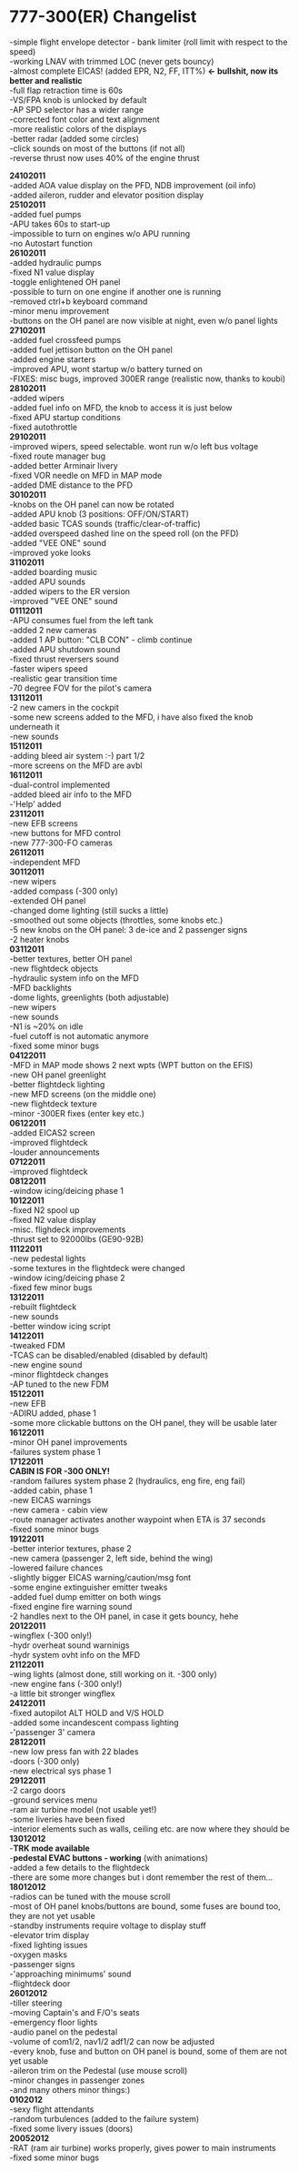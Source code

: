 # 777-300(ER) Changelist #

-simple flight envelope detector - bank limiter (roll limit with respect to the speed)<br>
-working LNAV with trimmed LOC (never gets bouncy)<br>
-almost complete EICAS! (added EPR, N2, FF, ITT%) <b><- bullshit, now its better and realistic</b><br>
-full flap retraction time is 60s<br>
-VS/FPA knob is unlocked by default<br>
-AP SPD selector has a wider range<br>
-corrected font color and text alignment<br>
-more realistic colors of the displays<br>
-better radar (added some circles)<br>
-click sounds on most of the buttons (if not all)<br>
-reverse thrust now uses 40% of the engine thrust<br>

<b>24102011</b><br>
-added AOA value display on the PFD, NDB improvement (oil info)<br>
-added aileron, rudder and elevator position display<br>
<b>25102011</b><br>
-added fuel pumps<br>
-APU takes 60s to start-up<br>
-impossible to turn on engines w/o APU running<br>
-no Autostart function<br>
<b>26102011</b><br>
-added hydraulic pumps<br>
-fixed N1 value display<br>
-toggle enlightened OH panel<br>
-possible to turn on one engine if another one is running<br>
-removed ctrl+b keyboard command<br>
-minor menu improvement<br>
-buttons on the OH panel are now visible at night, even w/o panel lights<br>
<b>27102011</b><br>
-added fuel crossfeed pumps<br>
-added fuel jettison button on the OH panel<br>
-added engine starters<br>
-improved APU, wont startup w/o battery turned on<br>
-FIXES: misc bugs, improved 300ER range (realistic now, thanks to koubi)<br>
<b>28102011</b><br>
-added wipers<br>
-added fuel info on MFD, the knob to access it is just below<br>
-fixed APU startup conditions<br>
-fixed autothrottle<br>
<b>29102011</b><br>
-improved wipers, speed selectable. wont run w/o left bus voltage<br>
-fixed route manager bug<br>
-added better Arminair livery<br>
-fixed VOR needle on MFD in MAP mode<br>
-added DME distance to the PFD<br>
<b>30102011</b><br>
-knobs on the OH panel can now be rotated<br>
-added APU knob (3 positions: OFF/ON/START)<br>
-added basic TCAS sounds (traffic/clear-of-traffic)<br>
-added overspeed dashed line on the speed roll (on the PFD)<br>
-added "VEE ONE" sound<br>
-improved yoke looks<br>
<b>31102011</b><br>
-added boarding music<br>
-added APU sounds<br>
-added wipers to the ER version<br>
-improved "VEE ONE" sound<br>
<b>01112011</b><br>
-APU consumes fuel from the left tank<br>
-added 2 new cameras<br>
-added 1 AP button: "CLB CON" - climb continue<br>
-added APU shutdown sound<br>
-fixed thrust reversers sound<br>
-faster wipers speed<br>
-realistic gear transition time<br>
-70 degree FOV for the pilot's camera<br>
<b>13112011</b><br>
-2 new camers in the cockpit<br>
-some new screens added to the MFD, i have also fixed the knob underneath it<br>
-new sounds<br>
<b>15112011</b><br>
-adding bleed air system :-) part 1/2<br>
-more screens on the MFD are avbl<br>
<b>16112011</b><br>
-dual-control implemented<br>
-added bleed air info to the MFD<br>
-'Help' added<br>
<b>23112011</b><br>
-new EFB screens<br>
-new buttons for MFD control<br>
-new 777-300-FO cameras<br>
<b>26112011</b><br>
-independent MFD<br>
<b>30112011</b><br>
-new wipers<br>
-added compass (-300 only)<br>
-extended OH panel<br>
-changed dome lighting (still sucks a little)<br>
-smoothed out some objects (throttles, some knobs etc.)<br>
-5 new knobs on the OH panel: 3 de-ice and 2 passenger signs<br>
-2 heater knobs<br>
<b>03112011</b><br>
-better textures, better OH panel<br>
-new flightdeck objects<br>
-hydraulic system info on the MFD<br>
-MFD backlights<br>
-dome lights, greenlights (both adjustable)<br>
-new wipers<br>
-new sounds<br>
-N1 is ~20% on idle<br>
-fuel cutoff is not automatic anymore<br>
-fixed some minor bugs<br>
<b>04122011</b><br>
-MFD in MAP mode shows 2 next wpts (WPT button on the EFIS)<br>
-new OH panel greenlight<br>
-better flightdeck lighting<br>
-new MFD screens (on the middle one)<br>
-new flightdeck texture<br>
-minor -300ER fixes (enter key etc.)<br>
<b>06122011</b><br>
-added EICAS2 screen<br>
-improved flightdeck<br>
-louder announcements<br>
<b>07122011</b><br>
-improved flightdeck<br>
<b>08122011</b><br>
-window icing/deicing phase 1<br>
<b>10122011</b><br>
-fixed N2 spool up<br>
-fixed N2 value display<br>
-misc. flighdeck improvements<br>
-thrust set to 92000lbs (GE90-92B)<br>
<b>11122011</b><br>
-new pedestal lights<br>
-some textures in the flightdeck were changed<br>
-window icing/deicing phase 2<br>
-fixed few minor bugs<br>
<b>13122011</b><br>
-rebuilt flightdeck<br>
-new sounds<br>
-better window icing script<br>
<b>14122011</b><br>
-tweaked FDM<br>
-TCAS can be disabled/enabled (disabled by default)<br>
-new engine sound<br>
-minor flightdeck changes<br>
-AP tuned to the new FDM<br>
<b>15122011</b><br>
-new EFB<br>
-ADIRU added, phase 1<br>
-some more clickable buttons on the OH panel, they will be usable later<br>
<b>16122011</b><br>
-minor OH panel improvements<br>
-failures system phase 1<br>
<b>17122011</b><br>
<b>CABIN IS FOR -300 ONLY!</b><br>
-random failures system phase 2 (hydraulics, eng fire, eng fail)<br>
-added cabin, phase 1<br>
-new EICAS warnings<br>
-new camera - cabin view<br>
-route manager activates another waypoint when ETA is 37 seconds<br>
-fixed some minor bugs<br>
<b>19122011</b><br>
-better interior textures, phase 2<br>
-new camera (passenger 2, left side, behind the wing)<br>
-lowered failure chances<br>
-slightly bigger EICAS warning/caution/msg font<br>
-some engine extinguisher emitter tweaks<br>
-added fuel dump emitter on both wings<br>
-fixed engine fire warning sound<br>
-2 handles next to the OH panel, in case it gets bouncy, hehe<br>
<b>20122011</b><br>
-wingflex (-300 only!)<br>
-hydr overheat sound warninigs<br>
-hydr system ovht info on the MFD<br>
<b>21122011</b><br>
-wing lights (almost done, still working on it. -300 only)<br>
-new engine fans (-300 only!)<br>
-a little bit stronger wingflex<br>
<b>24122011</b><br>
-fixed autopilot ALT HOLD and V/S HOLD<br>
-added some incandescent compass lighting<br>
-'passenger 3' camera<br>
<b>28122011</b><br>
-new low press fan with 22 blades<br>
-doors (-300 only)<br>
-new electrical sys phase 1<br>
<b>29122011</b><br>
-2 cargo doors<br>
-ground services menu<br>
-ram air turbine model (not usable yet!)<br>
-some liveries have been fixed<br>
-interior elements such as walls, ceiling etc. are now where they should be<br>
<b>13012012</b><br>
-<b>TRK mode available</b><br>
-<b>pedestal EVAC buttons - working</b> (with animations)<br>
-added a few details to the flightdeck<br>
-there are some more changes but i dont remember the rest of them...<br>
<b>18012012</b><br>
-radios can be tuned with the mouse scroll<br>
-most of OH panel knobs/buttons are bound, some fuses are bound too, they are not yet usable<br>
-standby instruments require voltage to display stuff<br>
-elevator trim display<br>
-fixed lighting issues<br>
-oxygen masks<br>
-passenger signs<br>
-'approaching minimums' sound<br>
-flightdeck door<br>
<b>26012012</b><br>
-tiller steering<br>
-moving Captain's and F/O's seats<br>
-emergency floor lights<br>
-audio panel on the pedestal<br>
-volume of com1/2, nav1/2 adf1/2 can now be adjusted<br>
-every knob, fuse and button on OH panel is bound, some of them are not yet usable<br>
-aileron trim on the Pedestal (use mouse scroll)<br>
-minor changes in passenger zones<br>
-and many others minor things:)<br>
<b>0102012</b><br>
-sexy flight attendants<br>
-random turbulences (added to the failure system)<br>
-fixed some livery issues (doors)<br>
<b>20052012</b><br>
-RAT (ram air turbine) works properly, gives power to main instruments<br>
-fixed some minor bugs<br>